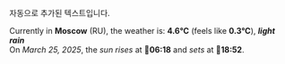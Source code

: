 
자동으로 추가된 텍스트입니다.

<!--START_SECTION:weather:moscow-->
Currently in **Moscow** (RU), the weather is: **4.6°C** (feels like **0.3°C**), ***light rain***<br/>
On *March 25, 2025*, the *sun rises* at 🌅**06:18** and *sets* at 🌇**18:52**.
<!--END_SECTION:weather-->
